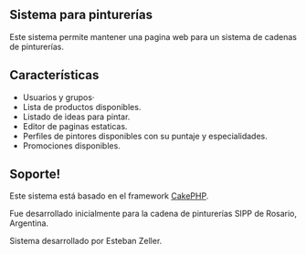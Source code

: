 Sistema para pinturerías
------------------------

Este sistema permite mantener una pagina web para un sistema de cadenas de pinturerías.

Características
---------------

* Usuarios y grupos·
* Lista de productos disponibles.
* Listado de ideas para pintar.
* Editor de paginas estaticas.
* Perfiles de pintores disponibles con su puntaje y especialidades.
* Promociones disponibles.

Soporte!
--------

Este sistema está basado en el framework [CakePHP](http://cakephp.org/).

Fue desarrollado inicialmente para la cadena de pinturerías SIPP de Rosario, Argentina.

Sistema desarrollado por Esteban Zeller.